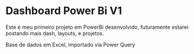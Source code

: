 # Dashboard Power Bi V1

Este é meu primeiro projeto em PowerBi desenvolvido, futuramente estarei postando mais dash, layouts, e projetos.

Base de dados em Excel, importado via Power Query


